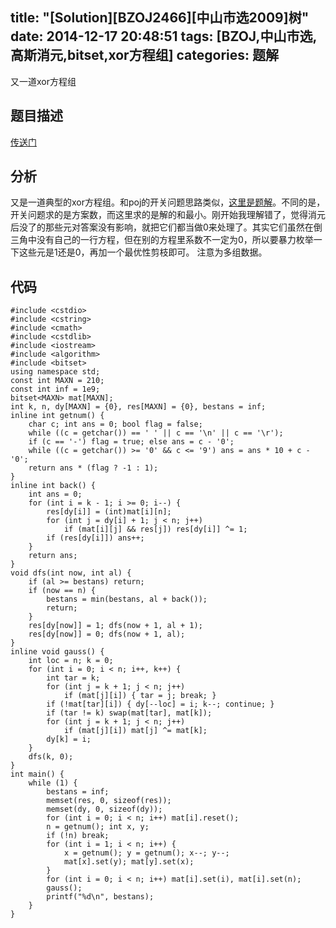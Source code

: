 ﻿title: "[Solution][BZOJ2466][中山市选2009]树"
date: 2014-12-17 20:48:51
tags: [BZOJ,中山市选,高斯消元,bitset,xor方程组]
categories: 题解
---
又一道xor方程组
<!--more-->
## 题目描述
[传送门](http://www.lydsy.com/JudgeOnline/problem.php?id=2466)

## 分析
又是一道典型的xor方程组。和poj的开关问题思路类似，[这里是题解](http://gaotianyu1350.gitcafe.com/2014/12/17/POJ1830-%E5%BC%80%E5%85%B3%E9%97%AE%E9%A2%98/)。不同的是，开关问题求的是方案数，而这里求的是解的和最小。刚开始我理解错了，觉得消元后没了的那些元对答案没有影响，就把它们都当做$0$来处理了。其实它们虽然在倒三角中没有自己的一行方程，但在别的方程里系数不一定为$0$，所以要暴力枚举一下这些元是$1$还是$0$，再加一个最优性剪枝即可。
注意为多组数据。

## 代码
```
#include <cstdio>
#include <cstring>
#include <cmath>
#include <cstdlib>
#include <iostream>
#include <algorithm>
#include <bitset>
using namespace std;
const int MAXN = 210;
const int inf = 1e9;
bitset<MAXN> mat[MAXN];
int k, n, dy[MAXN] = {0}, res[MAXN] = {0}, bestans = inf;
inline int getnum() {
    char c; int ans = 0; bool flag = false;
    while ((c = getchar()) == ' ' || c == '\n' || c == '\r');
    if (c == '-') flag = true; else ans = c - '0';
    while ((c = getchar()) >= '0' && c <= '9') ans = ans * 10 + c - '0';
    return ans * (flag ? -1 : 1);
}
inline int back() {
    int ans = 0;
    for (int i = k - 1; i >= 0; i--) {
        res[dy[i]] = (int)mat[i][n];
        for (int j = dy[i] + 1; j < n; j++)
            if (mat[i][j] && res[j]) res[dy[i]] ^= 1;
        if (res[dy[i]]) ans++;
    }
    return ans;
}
void dfs(int now, int al) {
    if (al >= bestans) return;
    if (now == n) {
        bestans = min(bestans, al + back());
        return;
    }
    res[dy[now]] = 1; dfs(now + 1, al + 1);
    res[dy[now]] = 0; dfs(now + 1, al);
}
inline void gauss() {
    int loc = n; k = 0;
    for (int i = 0; i < n; i++, k++) {
        int tar = k;
        for (int j = k + 1; j < n; j++)
            if (mat[j][i]) { tar = j; break; }
        if (!mat[tar][i]) { dy[--loc] = i; k--; continue; }
        if (tar != k) swap(mat[tar], mat[k]);
        for (int j = k + 1; j < n; j++)
            if (mat[j][i]) mat[j] ^= mat[k];
        dy[k] = i;
    }
    dfs(k, 0);
}
int main() {
    while (1) {
        bestans = inf;
        memset(res, 0, sizeof(res));
        memset(dy, 0, sizeof(dy));
        for (int i = 0; i < n; i++) mat[i].reset();
        n = getnum(); int x, y;
        if (!n) break;
        for (int i = 1; i < n; i++) {
            x = getnum(); y = getnum(); x--; y--;
            mat[x].set(y); mat[y].set(x);
        }
        for (int i = 0; i < n; i++) mat[i].set(i), mat[i].set(n);
        gauss();
        printf("%d\n", bestans);
    }
}
```